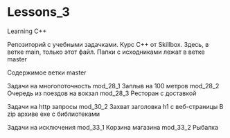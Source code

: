 # Lessons_3
Learning C++ 

Репозиторий с учебными задачками. Курс C++ от Skillbox.
Здесь, в ветке main, только этот файл. Папки с исходниками лежат в ветке master

Содержимое ветки master

Задачи на многопоточность
mod_28_1 Заплыв на 100 метров
mod_28_2 Очередь из поездов на вокзал
mod_28_3 Ресторан с доставкой

Задачи на http запросы
mod_30_2 
Захват заголовка h1 с веб-страницы 
В zip архиве exe с библиотеками

Задачи на исключения
mod_33_1 Корзина магазина
mod_33_2 Рыбалка
